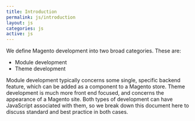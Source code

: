 ```yaml
---
title: Introduction
permalink: js/introduction
layout: js
categories: js
active: js
---
```


We define Magento development into two broad categories. These are:

- Module development
- Theme development

Module development typically concerns some single, specific backend feature, which can be added as a component to a Magento store. Theme development is much more front end focused, and concerns the appearance of a Magento site. Both types of development can have JavaScript associated with them, so we break down this document here to discuss standard and best practice in both cases.